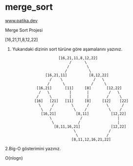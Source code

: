 # merge_sort

www.patika.dev

Merge Sort Projesi

[16,21,11,8,12,22]
1. Yukarıdaki dizinin sort türüne göre aşamalarını yazınız.

                            [16,21,11,8,12,22]
                                 /      \
                                /        \
                               /          \
                      [16,21,11]          [8,12,22]
                        /    \              /   \   
                       /      \            /     \
                  [16,21]      [11]     [8]       [12,22]
                   /   \         |       |         /   \
                  /     \        |       |        /     \
                 [16]   [21]   [11]     [8]     [12]    [22]
                   \     /        \      /        \      /
                    \   /          \    /          \    /
                    [16,21]         [8,11]          [12,22]
                        \             /                |
                         \           /                 |
                          [8,11,16,21]              [12,22]
                                   \               /
                                    \             / 
                                  [8,11,12,16,21,22]   
   
2.Big-O gösterimini yazınız.
    
    
O(nlogn)
